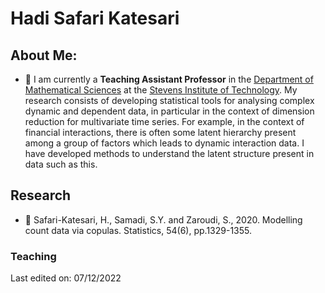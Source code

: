 <h1 align="left"> Hadi Safari Katesari</h1>



## About Me:

- 🏢 I am currently a **Teaching Assistant Professor** in the [Department of Mathematical Sciences](https://www.stevens.edu/schaefer-school-engineering-science/departments/mathematical-sciences) at the [Stevens Institute of Technology](https://faculty.stevens.edu/hsafarik). My research consists of developing statistical tools for analysing complex dynamic and dependent data, in particular in the context of dimension reduction for multivariate time series. For example, in the context of financial interactions, there is often some latent hierarchy present among a group of factors which leads to dynamic interaction data. I have developed methods to understand the latent structure present in data such as this.


<h2 align="left"> Research</h2>

- 🏢 Safari-Katesari, H., Samadi, S.Y. and Zaroudi, S., 2020. Modelling count data via copulas. Statistics, 54(6), pp.1329-1355.


<h3 align="left"> Teaching</h3>













Last edited on: 07/12/2022
